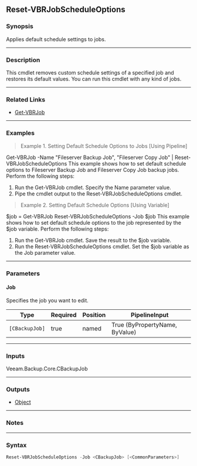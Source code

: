 Reset-VBRJobScheduleOptions
---------------------------

### Synopsis
Applies default schedule settings to jobs.

---

### Description

This cmdlet removes custom schedule settings of a specified job and restores its default values.
You can run this cmdlet with any kind of jobs.

---

### Related Links
* [Get-VBRJob](Get-VBRJob)

---

### Examples
> Example 1. Setting Default Schedule Options to Jobs [Using Pipeline]

Get-VBRJob -Name "Fileserver Backup Job", "Fileserver Copy Job" | Reset-VBRJobScheduleOptions
This example shows how to set default schedule options to Fileserver Backup Job and Fileserver Copy Job backup jobs.
Perform the following steps:
1. Run the Get-VBRJob cmdlet. Specify the Name parameter value.
2. Pipe the cmdlet output to the Reset-VBRJobScheduleOptions cmdlet.
> Example 2. Setting Default Schedule Options [Using Variable]

$job = Get-VBRJob
Reset-VBRJobScheduleOptions -Job $job
This example shows how to set default schedule options to the job represented by the $job variable.
Perform the following steps:
1. Run the Get-VBRJob cmdlet. Save the result to the $job variable.
2. Run the Reset-VBRJobScheduleOptions cmdlet. Set the $job variable as the Job parameter value.

---

### Parameters
#### **Job**
Specifies the job you want to edit.

|Type          |Required|Position|PipelineInput                 |
|--------------|--------|--------|------------------------------|
|`[CBackupJob]`|true    |named   |True (ByPropertyName, ByValue)|

---

### Inputs
Veeam.Backup.Core.CBackupJob

---

### Outputs
* [Object](https://learn.microsoft.com/en-us/dotnet/api/System.Object)

---

### Notes

---

### Syntax
```PowerShell
Reset-VBRJobScheduleOptions -Job <CBackupJob> [<CommonParameters>]
```
